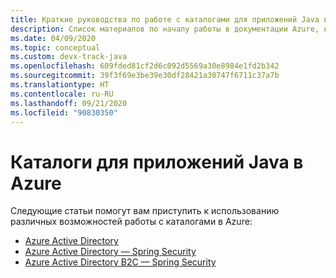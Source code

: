 ```yaml
---
title: Краткие руководства по работе с каталогами для приложений Java в Azure
description: Список материалов по началу работы в документации Azure, касающейся каталогов для приложений Java.
ms.date: 04/09/2020
ms.topic: conceptual
ms.custom: devx-track-java
ms.openlocfilehash: 609fded81cf2d6c092d5569a30e8984e1fd2b342
ms.sourcegitcommit: 39f3f69e3be39e30df28421a30747f6711c37a7b
ms.translationtype: HT
ms.contentlocale: ru-RU
ms.lasthandoff: 09/21/2020
ms.locfileid: "90830350"
---
```

# <a name="directories-for-java-apps-on-azure"></a>Каталоги для приложений Java в Azure

Следующие статьи помогут вам приступить к использованию различных возможностей работы с каталогами в Azure:

- [Azure Active Directory](/azure/active-directory/develop/quickstart-v2-java-webapp)
- [Azure Active Directory — Spring Security](../spring-framework/configure-spring-boot-starter-java-app-with-azure-active-directory.md)
- [Azure Active Directory B2C — Spring Security](../spring-framework/configure-spring-boot-starter-java-app-with-azure-active-directory-b2c-oidc.md)